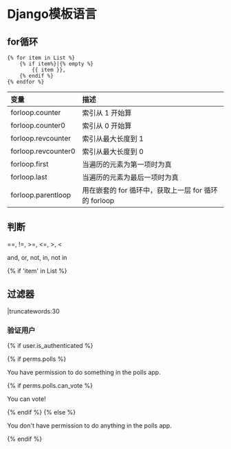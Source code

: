 # Django模板语言

## for循环
	{% for item in List %}
	    {% if item%}|{% empty %}
	    	{{ item }},
	    {% endif %}  
	{% endfor %}
	
	
| 变量 | 描述 |
| :-- | :-- |
| forloop.counter | 索引从 1 开始算 |
| forloop.counter0 | 索引从 0 开始算 |
| forloop.revcounter | 索引从最大长度到 1 |
| forloop.revcounter0 | 索引从最大长度到 0 |
| forloop.first | 当遍历的元素为第一项时为真 |
| forloop.last | 当遍历的元素为最后一项时为真 |
| forloop.parentloop | 用在嵌套的 for 循环中，获取上一层 for 循环的 forloop |


## 判断
 ==, !=, >=, <=, >, <
 
 and, or, not, in, not in
 
 {% if 'item' in List %}
 
## 过滤器
 |truncatewords:30 
 
### 验证用户
 {% if user.is_authenticated %}
 
 {% if perms.polls %}
 <p>You have permission to do something in the polls app.</p>
 {% if perms.polls.can_vote %}
  <p>You can vote!</p>
 {% endif %}
{% else %}
 <p>You don't have permission to do anything in the polls app.</p>
{% endif %}